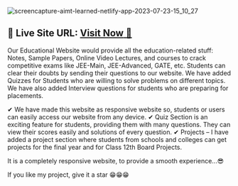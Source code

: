 

![screencapture-aimt-learned-netlify-app-2023-07-23-15_10_27](https://github.com/Parvej45/Learned_website/assets/97740459/aab85518-2d39-46f7-bcd3-f1addfd75597)

## 📌 **Live Site URL:** <a href="https://aimt-learned.netlify.app/">**Visit Now** 🚀</a>

Our Educational Website would provide all the education-related stuff:
Notes, Sample Papers, Online Video Lectures, and courses to crack competitive
exams like JEE-Main, JEE-Advanced, GATE, etc. Students can clear their doubts
by sending their questions to our website. We have added Quizzes for Students
who are willing to solve problems on different topics. We have also added
Interview questions for students who are preparing for placements.

✔ We have made this website as responsive website so, students or users can
easily access our website from any device.
✔ Quiz Section is an exciting feature for students, providing them with many questions. They can view their scores easily and solutions of every question.
✔ Projects – I have added a project section where students from schools and
colleges can get projects for the final year and for Class 12th Board Projects.

It is a completely responsive website, to provide a smooth experience...😎

If you like my project, give it a star 😁😁😁
